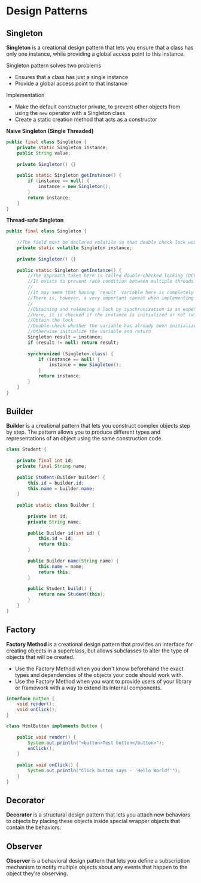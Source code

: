 # Design Patterns

## Singleton

**Singleton** is a creational design pattern that lets you ensure that a class has only one instance, while providing a global access point to this instance.

Singleton pattern solves two problems

- Ensures that a class has just a single instance
- Provide a global access point to that instance

Implementation

- Make the default constructor private, to prevent other objects from using the `new` operator with a Singleton class
- Create a static creation method that acts as a constructor

**Naive Singleton (Single Threaded)**

```java
public final class Singleton {
    private static Singleton instance;
    public String value;
    
    private Singleton() {}
    
    public static Singleton getInstance() {
        if (instance == null) {
            instance = new Singleton();
        }
        return instance;
    }
}
```

**Thread-safe Singleton**

```java
public final class Singleton {
    
    //The field must be declared volatile so that double check lock would work correctly
    private static volatile Singleton instance;
    
    private Singleton() {}
    
    public static Singleton getInstance() {
        //The approach taken here is called double-checked locking (DCL)
        //It exists to prevent race condition between multiple threads that may attempt to get singleton instance at the same time.
        //
        //It may seem that having `result` variable here is completely pointless. 
        //There is, however, a very important caveat when implementing double-checked locking in Java, which is solved by introducing a local variable.
        //
        //Obtaining and releasing a lock by synchronization is an expensive operation.
        //Here, it is checked if the instance is initialized or not (without obtaining the lock). If it is initialized, return it immediately.
        //Obtain the lock
        //Double-check whether the variable has already been initialized: if another thread acquired the lock first, it may have already done the initialization. If so, return the initialized variable
        //Otherwise initialize the variable and return
        Singleton result = instance;
        if (result != null) return result;
        
        synchronized (Singleton.class) {
            if (instance == null) {
                instance = new Singleton();
            }
            return instance;
        }
    }
}
```

## Builder

**Builder** is a creational pattern that lets you construct complex objects step by step. The pattern allows you to produce different types and representations of an object using the same construction code.

```java
class Student {
    
    private final int id;
    private final String name;
    
    public Student(Builder builder) {
        this.id = builder.id;
        this.name = builder.name;
    }
    
    public static class Builder {
        
        private int id;
        private String name;
        
        public Builder id(int id) {
            this.id = id;
            return this;
        }
        
        public Builder name(String name) {
            this.name = name;
            return this;
        }
        
        public Student build() {
            return new Student(this);
        }
    }
}
```

## Factory

**Factory Method** is a creational design pattern that provides an interface for creating objects in a superclass, but allows subclasses to alter the type of objects that will be created.

- Use the Factory Method when you don't know beforehand the exact types and dependencies of the objects your code should work with.
- Use the Factory Method when you want to provide users of your library or framework with a way to extend its internal components.

```java
interface Button {
    void render();
    void onClick();
}

class HtmlButton implements Button {
    
    public void render() {
        System.out.println("<button>Test button</button>");
        onClick();
    }
    
    public void onClick() {
        System.out.println("Click button says - 'Hello World!'");
    }
}
```

## Decorator

**Decorator** is a structural design pattern that lets you attach new behaviors to objects by placing these objects inside special wrapper objects that contain the behaviors.

## Observer 

**Observer** is a behavioral design pattern that lets you define a subscription mechanism to notify multiple objects about any events that happen to the object they're observing.

